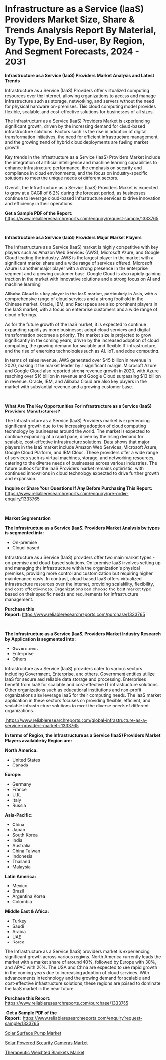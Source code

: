 <p><h1>Infrastructure as a Service (IaaS) Providers Market Size, Share & Trends Analysis Report By Material, By Type, By End-user, By Region, And Segment Forecasts, 2024 - 2031</h1></p><p><strong>Infrastructure as a Service (IaaS) Providers Market Analysis and Latest Trends</strong></p>
<p><p>Infrastructure as a Service (IaaS) Providers offer virtualized computing resources over the internet, allowing organizations to access and manage infrastructure such as storage, networking, and servers without the need for physical hardware on-premises. This cloud computing model provides flexible, scalable, and cost-effective solutions for businesses of all sizes.</p><p>The Infrastructure as a Service (IaaS) Providers Market is experiencing significant growth, driven by the increasing demand for cloud-based infrastructure solutions. Factors such as the rise in adoption of digital transformation initiatives, the need for efficient infrastructure management, and the growing trend of hybrid cloud deployments are fueling market growth.</p><p>Key trends in the Infrastructure as a Service (IaaS) Providers Market include the integration of artificial intelligence and machine learning capabilities to enhance infrastructure performance, the emphasis on security and compliance in cloud environments, and the focus on industry-specific solutions to meet the unique needs of different sectors.</p><p>Overall, the Infrastructure as a Service (IaaS) Providers Market is expected to grow at a CAGR of 6.2% during the forecast period, as businesses continue to leverage cloud-based infrastructure services to drive innovation and efficiency in their operations.</p></p>
<p><strong>Get a Sample PDF of the Report:&nbsp;</strong> <a href="https://www.reliableresearchreports.com/enquiry/request-sample/1333765">https://www.reliableresearchreports.com/enquiry/request-sample/1333765</a></p>
<p>&nbsp;</p>
<p><strong>Infrastructure as a Service (IaaS) Providers Major Market Players</strong></p>
<p><p>The Infrastructure as a Service (IaaS) market is highly competitive with key players such as Amazon Web Services (AWS), Microsoft Azure, and Google Cloud leading the industry. AWS is the largest player in the market with a significant market share and a wide range of services offered. Microsoft Azure is another major player with a strong presence in the enterprise segment and a growing customer base. Google Cloud is also rapidly gaining traction in the market with innovative solutions and a strong focus on AI and machine learning.</p><p>Alibaba Cloud is a key player in the IaaS market, particularly in Asia, with a comprehensive range of cloud services and a strong foothold in the Chinese market. Oracle, IBM, and Rackspace are also prominent players in the IaaS market, with a focus on enterprise customers and a wide range of cloud offerings.</p><p>As for the future growth of the IaaS market, it is expected to continue expanding rapidly as more businesses adopt cloud services and digital transformation becomes a priority. The market size is projected to grow significantly in the coming years, driven by the increased adoption of cloud computing, the growing demand for scalable and flexible IT infrastructure, and the rise of emerging technologies such as AI, IoT, and edge computing.</p><p>In terms of sales revenue, AWS generated over $45 billion in revenue in 2020, making it the market leader by a significant margin. Microsoft Azure and Google Cloud also reported strong revenue growth in 2020, with Azure reaching over $16 billion in revenue and Google Cloud surpassing $13 billion in revenue. Oracle, IBM, and Alibaba Cloud are also key players in the market with substantial revenue and a growing customer base.</p></p>
<p>&nbsp;</p>
<p><strong>What Are The Key Opportunities For Infrastructure as a Service (IaaS) Providers Manufacturers?</strong></p>
<p><p>The Infrastructure as a Service (IaaS) Providers market is experiencing significant growth due to the increasing adoption of cloud computing technology by businesses around the world. The market is expected to continue expanding at a rapid pace, driven by the rising demand for scalable, cost-effective infrastructure solutions. Data shows that major players in the IaaS market include Amazon Web Services, Microsoft Azure, Google Cloud Platform, and IBM Cloud. These providers offer a wide range of services such as virtual machines, storage, and networking resources, catering to the diverse needs of businesses across various industries. The future outlook for the IaaS Providers market remains optimistic, with continued innovations in cloud technology expected to drive further growth and expansion.</p></p>
<p><strong>Inquire or Share Your Questions If Any Before Purchasing This Report:</strong> <a href="https://www.reliableresearchreports.com/enquiry/pre-order-enquiry/1333765">https://www.reliableresearchreports.com/enquiry/pre-order-enquiry/1333765</a></p>
<p>&nbsp;</p>
<p><strong>Market Segmentation</strong></p>
<p><strong>The Infrastructure as a Service (IaaS) Providers Market Analysis by types is segmented into:</strong></p>
<p><ul><li>On-premise</li><li>Cloud-based</li></ul></p>
<p><p>Infrastructure as a Service (IaaS) providers offer two main market types - on-premise and cloud-based solutions. On-premise IaaS involves setting up and managing the infrastructure within the organization's physical premises, providing more control and customization but requiring higher maintenance costs. In contrast, cloud-based IaaS offers virtualized infrastructure resources over the internet, providing scalability, flexibility, and cost-effectiveness. Organizations can choose the best market type based on their specific needs and requirements for infrastructure management.</p></p>
<p><strong>Purchase this Report:&nbsp;</strong><a href="https://www.reliableresearchreports.com/purchase/1333765">https://www.reliableresearchreports.com/purchase/1333765</a></p>
<p>&nbsp;</p>
<p><strong>The Infrastructure as a Service (IaaS) Providers Market Industry Research by Application is segmented into:</strong></p>
<p><ul><li>Government</li><li>Enterprise</li><li>Others</li></ul></p>
<p><p>Infrastructure as a Service (IaaS) providers cater to various sectors including Government, Enterprise, and others. Government entities utilize IaaS for secure and reliable data storage and processing. Enterprises benefit from IaaS for scalable and cost-effective IT infrastructure solutions. Other organizations such as educational institutions and non-profit organizations also leverage IaaS for their computing needs. The IaaS market application in these sectors focuses on providing flexible, efficient, and scalable infrastructure solutions to meet the diverse needs of different organizations.</p></p>
<p><a href="https://www.reliableresearchreports.com/global-infrastructure-as-a-service-providers-market-r1333765">&nbsp;https://www.reliableresearchreports.com/global-infrastructure-as-a-service-providers-market-r1333765</a></p>
<p><strong>In terms of Region, the Infrastructure as a Service (IaaS) Providers Market Players available by Region are:</strong></p>
<p>
    <p> <strong> North America: </strong>
        <ul>
            <li>United States</li>
            <li>Canada</li>
        </ul>
        </p> 
    <p> <strong> Europe: </strong>
        <ul>
            <li>Germany</li>
            <li>France</li>
            <li>U.K.</li>
            <li>Italy</li>
            <li>Russia</li>
        </ul>
        </p> 
    <p> <strong> Asia-Pacific: </strong>
        <ul>
            <li>China</li>
            <li>Japan</li>
            <li>South Korea</li>
            <li>India</li>
            <li>Australia</li>
            <li>China Taiwan</li>
            <li>Indonesia</li>
            <li>Thailand</li>
            <li>Malaysia</li>
        </ul>
        </p> 
    <p> <strong> Latin America: </strong>
        <ul>
            <li>Mexico</li>
            <li>Brazil</li>
            <li>Argentina Korea</li>
            <li>Colombia</li>
        </ul>
        </p> 
    <p> <strong> Middle East & Africa: </strong>
        <ul>
            <li>Turkey</li>
            <li>Saudi</li>
            <li>Arabia</li>
            <li>UAE</li>
            <li>Korea</li>
        </ul>
    </p>
    </p>
<p><p>The Infrastructure as a Service (IaaS) providers market is experiencing significant growth across various regions. North America currently leads the market with a market share of around 40%, followed by Europe with 30%, and APAC with 20%. The USA and China are expected to see rapid growth in the coming years due to increasing adoption of cloud services. With advancements in technology and the growing demand for scalable and cost-effective infrastructure solutions, these regions are poised to dominate the IaaS market in the near future.</p></p>
<p><strong>Purchase this Report: </strong><a href="https://www.reliableresearchreports.com/purchase/1333765">https://www.reliableresearchreports.com/purchase/1333765</a></p>
<p>&nbsp;<strong>Get a Sample PDF of the Report:&nbsp;&nbsp;</strong><a href="https://www.reliableresearchreports.com/enquiry/request-sample/1333765">https://www.reliableresearchreports.com/enquiry/request-sample/1333765</a></p>
<p><strong></strong></p>
<p><p><a href="https://www.linkedin.com/pulse/solar-surface-pump-market-furnishes-information-share-trends-snpge?trackingId=z37uWTzaHATTZq29uXJZ2A%3D%3D">Solar Surface Pump Market</a></p><p><a href="https://www.linkedin.com/pulse/solar-powered-security-cameras-market-size-reveals-best-marketing-mpptf?trackingId=oBgnL7RhNUYxMMP%2BcyZ%2BGQ%3D%3D">Solar Powered Security Cameras Market</a></p><p><a href="https://www.linkedin.com/pulse/therapeutic-weighted-blankets-market-analysis-sze-forecasted-tuebf?trackingId=Bzb7EzM%2FlJyGnUPCXgb44Q%3D%3D">Therapeutic Weighted Blankets Market</a></p></p>